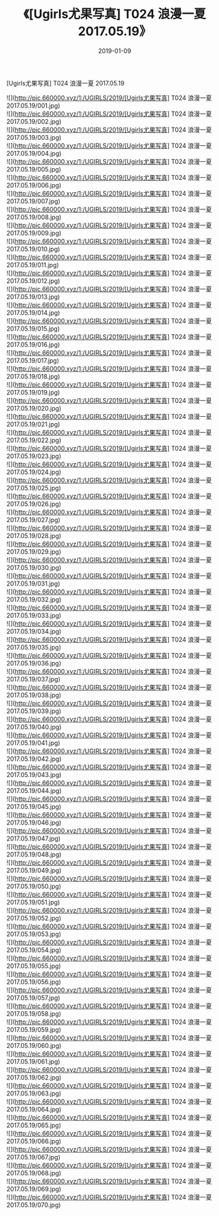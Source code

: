 ﻿---
layout: post
title:  《[Ugirls尤果写真] T024 浪漫一夏 2017.05.19》
date:   2019-01-09
img: http://pic.660000.xyz/1:/UGIRLS/2019/[Ugirls尤果写真] T024 浪漫一夏 2017.05.19/000.jpg
categories: [美女, 清纯, 唯美]
---

[Ugirls尤果写真] T024 浪漫一夏 2017.05.19

 ![](http://pic.660000.xyz/1:/UGIRLS/2019/[Ugirls尤果写真] T024 浪漫一夏 2017.05.19/001.jpg) <br>![](http://pic.660000.xyz/1:/UGIRLS/2019/[Ugirls尤果写真] T024 浪漫一夏 2017.05.19/002.jpg) <br>![](http://pic.660000.xyz/1:/UGIRLS/2019/[Ugirls尤果写真] T024 浪漫一夏 2017.05.19/003.jpg) <br>![](http://pic.660000.xyz/1:/UGIRLS/2019/[Ugirls尤果写真] T024 浪漫一夏 2017.05.19/004.jpg) <br>![](http://pic.660000.xyz/1:/UGIRLS/2019/[Ugirls尤果写真] T024 浪漫一夏 2017.05.19/005.jpg) <br>![](http://pic.660000.xyz/1:/UGIRLS/2019/[Ugirls尤果写真] T024 浪漫一夏 2017.05.19/006.jpg) <br>![](http://pic.660000.xyz/1:/UGIRLS/2019/[Ugirls尤果写真] T024 浪漫一夏 2017.05.19/007.jpg) <br>![](http://pic.660000.xyz/1:/UGIRLS/2019/[Ugirls尤果写真] T024 浪漫一夏 2017.05.19/008.jpg) <br>![](http://pic.660000.xyz/1:/UGIRLS/2019/[Ugirls尤果写真] T024 浪漫一夏 2017.05.19/009.jpg) <br>![](http://pic.660000.xyz/1:/UGIRLS/2019/[Ugirls尤果写真] T024 浪漫一夏 2017.05.19/010.jpg) <br>![](http://pic.660000.xyz/1:/UGIRLS/2019/[Ugirls尤果写真] T024 浪漫一夏 2017.05.19/011.jpg) <br>![](http://pic.660000.xyz/1:/UGIRLS/2019/[Ugirls尤果写真] T024 浪漫一夏 2017.05.19/012.jpg) <br>![](http://pic.660000.xyz/1:/UGIRLS/2019/[Ugirls尤果写真] T024 浪漫一夏 2017.05.19/013.jpg) <br>![](http://pic.660000.xyz/1:/UGIRLS/2019/[Ugirls尤果写真] T024 浪漫一夏 2017.05.19/014.jpg) <br>![](http://pic.660000.xyz/1:/UGIRLS/2019/[Ugirls尤果写真] T024 浪漫一夏 2017.05.19/015.jpg) <br>![](http://pic.660000.xyz/1:/UGIRLS/2019/[Ugirls尤果写真] T024 浪漫一夏 2017.05.19/016.jpg) <br>![](http://pic.660000.xyz/1:/UGIRLS/2019/[Ugirls尤果写真] T024 浪漫一夏 2017.05.19/017.jpg) <br>![](http://pic.660000.xyz/1:/UGIRLS/2019/[Ugirls尤果写真] T024 浪漫一夏 2017.05.19/018.jpg) <br>![](http://pic.660000.xyz/1:/UGIRLS/2019/[Ugirls尤果写真] T024 浪漫一夏 2017.05.19/019.jpg) <br>![](http://pic.660000.xyz/1:/UGIRLS/2019/[Ugirls尤果写真] T024 浪漫一夏 2017.05.19/020.jpg) <br>![](http://pic.660000.xyz/1:/UGIRLS/2019/[Ugirls尤果写真] T024 浪漫一夏 2017.05.19/021.jpg) <br>![](http://pic.660000.xyz/1:/UGIRLS/2019/[Ugirls尤果写真] T024 浪漫一夏 2017.05.19/022.jpg) <br>![](http://pic.660000.xyz/1:/UGIRLS/2019/[Ugirls尤果写真] T024 浪漫一夏 2017.05.19/023.jpg) <br>![](http://pic.660000.xyz/1:/UGIRLS/2019/[Ugirls尤果写真] T024 浪漫一夏 2017.05.19/024.jpg) <br>![](http://pic.660000.xyz/1:/UGIRLS/2019/[Ugirls尤果写真] T024 浪漫一夏 2017.05.19/025.jpg) <br>![](http://pic.660000.xyz/1:/UGIRLS/2019/[Ugirls尤果写真] T024 浪漫一夏 2017.05.19/026.jpg) <br>![](http://pic.660000.xyz/1:/UGIRLS/2019/[Ugirls尤果写真] T024 浪漫一夏 2017.05.19/027.jpg) <br>![](http://pic.660000.xyz/1:/UGIRLS/2019/[Ugirls尤果写真] T024 浪漫一夏 2017.05.19/028.jpg) <br>![](http://pic.660000.xyz/1:/UGIRLS/2019/[Ugirls尤果写真] T024 浪漫一夏 2017.05.19/029.jpg) <br>![](http://pic.660000.xyz/1:/UGIRLS/2019/[Ugirls尤果写真] T024 浪漫一夏 2017.05.19/030.jpg) <br>![](http://pic.660000.xyz/1:/UGIRLS/2019/[Ugirls尤果写真] T024 浪漫一夏 2017.05.19/031.jpg) <br>![](http://pic.660000.xyz/1:/UGIRLS/2019/[Ugirls尤果写真] T024 浪漫一夏 2017.05.19/032.jpg) <br>![](http://pic.660000.xyz/1:/UGIRLS/2019/[Ugirls尤果写真] T024 浪漫一夏 2017.05.19/033.jpg) <br>![](http://pic.660000.xyz/1:/UGIRLS/2019/[Ugirls尤果写真] T024 浪漫一夏 2017.05.19/034.jpg) <br>![](http://pic.660000.xyz/1:/UGIRLS/2019/[Ugirls尤果写真] T024 浪漫一夏 2017.05.19/035.jpg) <br>![](http://pic.660000.xyz/1:/UGIRLS/2019/[Ugirls尤果写真] T024 浪漫一夏 2017.05.19/036.jpg) <br>![](http://pic.660000.xyz/1:/UGIRLS/2019/[Ugirls尤果写真] T024 浪漫一夏 2017.05.19/037.jpg) <br>![](http://pic.660000.xyz/1:/UGIRLS/2019/[Ugirls尤果写真] T024 浪漫一夏 2017.05.19/038.jpg) <br>![](http://pic.660000.xyz/1:/UGIRLS/2019/[Ugirls尤果写真] T024 浪漫一夏 2017.05.19/039.jpg) <br>![](http://pic.660000.xyz/1:/UGIRLS/2019/[Ugirls尤果写真] T024 浪漫一夏 2017.05.19/040.jpg) <br>![](http://pic.660000.xyz/1:/UGIRLS/2019/[Ugirls尤果写真] T024 浪漫一夏 2017.05.19/041.jpg) <br>![](http://pic.660000.xyz/1:/UGIRLS/2019/[Ugirls尤果写真] T024 浪漫一夏 2017.05.19/042.jpg) <br>![](http://pic.660000.xyz/1:/UGIRLS/2019/[Ugirls尤果写真] T024 浪漫一夏 2017.05.19/043.jpg) <br>![](http://pic.660000.xyz/1:/UGIRLS/2019/[Ugirls尤果写真] T024 浪漫一夏 2017.05.19/044.jpg) <br>![](http://pic.660000.xyz/1:/UGIRLS/2019/[Ugirls尤果写真] T024 浪漫一夏 2017.05.19/045.jpg) <br>![](http://pic.660000.xyz/1:/UGIRLS/2019/[Ugirls尤果写真] T024 浪漫一夏 2017.05.19/046.jpg) <br>![](http://pic.660000.xyz/1:/UGIRLS/2019/[Ugirls尤果写真] T024 浪漫一夏 2017.05.19/047.jpg) <br>![](http://pic.660000.xyz/1:/UGIRLS/2019/[Ugirls尤果写真] T024 浪漫一夏 2017.05.19/048.jpg) <br>![](http://pic.660000.xyz/1:/UGIRLS/2019/[Ugirls尤果写真] T024 浪漫一夏 2017.05.19/049.jpg) <br>![](http://pic.660000.xyz/1:/UGIRLS/2019/[Ugirls尤果写真] T024 浪漫一夏 2017.05.19/050.jpg) <br>![](http://pic.660000.xyz/1:/UGIRLS/2019/[Ugirls尤果写真] T024 浪漫一夏 2017.05.19/051.jpg) <br>![](http://pic.660000.xyz/1:/UGIRLS/2019/[Ugirls尤果写真] T024 浪漫一夏 2017.05.19/052.jpg) <br>![](http://pic.660000.xyz/1:/UGIRLS/2019/[Ugirls尤果写真] T024 浪漫一夏 2017.05.19/053.jpg) <br>![](http://pic.660000.xyz/1:/UGIRLS/2019/[Ugirls尤果写真] T024 浪漫一夏 2017.05.19/054.jpg) <br>![](http://pic.660000.xyz/1:/UGIRLS/2019/[Ugirls尤果写真] T024 浪漫一夏 2017.05.19/055.jpg) <br>![](http://pic.660000.xyz/1:/UGIRLS/2019/[Ugirls尤果写真] T024 浪漫一夏 2017.05.19/056.jpg) <br>![](http://pic.660000.xyz/1:/UGIRLS/2019/[Ugirls尤果写真] T024 浪漫一夏 2017.05.19/057.jpg) <br>![](http://pic.660000.xyz/1:/UGIRLS/2019/[Ugirls尤果写真] T024 浪漫一夏 2017.05.19/058.jpg) <br>![](http://pic.660000.xyz/1:/UGIRLS/2019/[Ugirls尤果写真] T024 浪漫一夏 2017.05.19/059.jpg) <br>![](http://pic.660000.xyz/1:/UGIRLS/2019/[Ugirls尤果写真] T024 浪漫一夏 2017.05.19/060.jpg) <br>![](http://pic.660000.xyz/1:/UGIRLS/2019/[Ugirls尤果写真] T024 浪漫一夏 2017.05.19/061.jpg) <br>![](http://pic.660000.xyz/1:/UGIRLS/2019/[Ugirls尤果写真] T024 浪漫一夏 2017.05.19/062.jpg) <br>![](http://pic.660000.xyz/1:/UGIRLS/2019/[Ugirls尤果写真] T024 浪漫一夏 2017.05.19/063.jpg) <br>![](http://pic.660000.xyz/1:/UGIRLS/2019/[Ugirls尤果写真] T024 浪漫一夏 2017.05.19/064.jpg) <br>![](http://pic.660000.xyz/1:/UGIRLS/2019/[Ugirls尤果写真] T024 浪漫一夏 2017.05.19/065.jpg) <br>![](http://pic.660000.xyz/1:/UGIRLS/2019/[Ugirls尤果写真] T024 浪漫一夏 2017.05.19/066.jpg) <br>![](http://pic.660000.xyz/1:/UGIRLS/2019/[Ugirls尤果写真] T024 浪漫一夏 2017.05.19/067.jpg) <br>![](http://pic.660000.xyz/1:/UGIRLS/2019/[Ugirls尤果写真] T024 浪漫一夏 2017.05.19/068.jpg) <br>![](http://pic.660000.xyz/1:/UGIRLS/2019/[Ugirls尤果写真] T024 浪漫一夏 2017.05.19/069.jpg) <br>![](http://pic.660000.xyz/1:/UGIRLS/2019/[Ugirls尤果写真] T024 浪漫一夏 2017.05.19/070.jpg) <br>